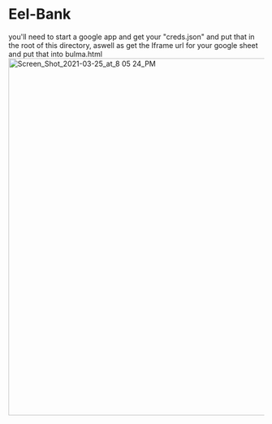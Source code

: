 # Eel-Bank
you'll need to start a google app and get your "creds.json" and put that in the root of this directory, aswell as get the Iframe url for your google sheet and put that into 
bulma.html
<img width="702" alt="Screen_Shot_2021-03-25_at_8 05 24_PM" src="https://user-images.githubusercontent.com/43734344/112559618-baebc300-8da7-11eb-81ac-c7894a0b2d26.png">
